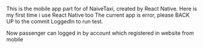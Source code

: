 This is the mobile app part for of NaiveTaxi, created by React Native. Here is my first time i use React Native too
The current app is error, please BACK UP to the commit LoggedIn to run test. 

Now passenger can logged in by account which registered in website from mobile
